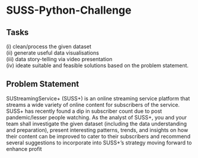 # SUSS-Python-Challenge

## Tasks
(i) clean/process the given dataset <br />
(ii) generate useful data visualisations <br />
(iii) data story-telling via video presentation <br />
(iv) ideate suitable and feasible solutions based on the problem statement.<br />
## Problem Statement
SUStreamingService+ (SUSS+) is an online streaming service platform that streams a wide
variety of online content for subscribers of the service. SUSS+ has recently found a dip in
subscriber count due to post pandemic/lesser people watching. As the analyst of SUSS+, you and
your team shall investigate the given dataset (including the data understanding and preparation),
present interesting patterns, trends, and insights on how their content can be improved to cater to
their subscribers and recommend several suggestions to incorporate into SUSS+’s strategy
moving forward to enhance profit
